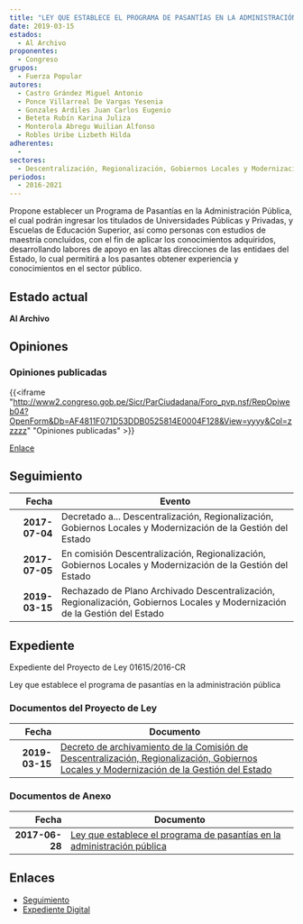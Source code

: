 ```yaml
---
title: "LEY QUE ESTABLECE EL PROGRAMA DE PASANTÍAS EN LA ADMINISTRACIÓN PÚBLICA"
date: 2019-03-15
estados: 
  - Al Archivo
proponentes: 
  - Congreso
grupos: 
  - Fuerza Popular
autores: 
  - Castro Grández Miguel Antonio
  - Ponce Villarreal De Vargas Yesenia
  - Gonzales Ardiles Juan Carlos Eugenio
  - Beteta Rubín Karina Juliza
  - Monterola Abregu Wuilian Alfonso
  - Robles Uribe Lizbeth Hilda
adherentes: 
  - 
sectores: 
  - Descentralización, Regionalización, Gobiernos Locales y Modernización de la Gestión del Estado
periodos: 
  - 2016-2021
---
```


Propone establecer un Programa de Pasantías en la Administración Pública, el cual podrán ingresar los titulados de Universidades Públicas y Privadas, y Escuelas de Educación Superior, así como personas con estudios de maestría concluídos, con el fin de aplicar los conocimientos adquiridos, desarrollando labores de apoyo en las altas direcciones de las entidaes del Estado, lo cual permitirá a los pasantes obtener experiencia y conocimientos en el sector público.


## Estado actual

**Al Archivo**

## Opiniones

### Opiniones publicadas

{{<iframe "http://www2.congreso.gob.pe/Sicr/ParCiudadana/Foro_pvp.nsf/RepOpiweb04?OpenForm&Db=AF4811F071D53DDB0525814E0004F128&View=yyyy&Col=zzzzz" "Opiniones publicadas" >}}

[Enlace](http://www2.congreso.gob.pe/Sicr/ParCiudadana/Foro_pvp.nsf/RepOpiweb04?OpenForm&Db=AF4811F071D53DDB0525814E0004F128&View=yyyy&Col=zzzzz)

## Seguimiento

| Fecha | Evento |
|------:|--------|
| **2017-07-04** | Decretado a... Descentralización, Regionalización, Gobiernos Locales y Modernización de la Gestión del Estado|
| **2017-07-05** | En comisión Descentralización, Regionalización, Gobiernos Locales y Modernización de la Gestión del Estado|
| **2019-03-15** | Rechazado de Plano Archivado Descentralización, Regionalización, Gobiernos Locales y Modernización de la Gestión del Estado|


## Expediente

Expediente del Proyecto de Ley 01615/2016-CR

Ley que establece el programa de pasantías en la administración pública


### Documentos del Proyecto de Ley

| Fecha | Documento |
|------:|--------|
| **2019-03-15** | [Decreto de archivamiento de la Comisión de Descentralización, Regionalización, Gobiernos Locales y Modernización de la Gestión del Estado](http://www.leyes.congreso.gob.pe/Documentos/2016_2021/Decretos/Archivamiento/DA0161520190315.pdf) |

### Documentos de Anexo

| Fecha | Documento |
|------:|--------|
| **2017-06-28** | [Ley que establece el programa de pasantías en la administración pública](http://www.leyes.congreso.gob.pe/Documentos/2016_2021/Proyectos_de_Ley_y_de_Resoluciones_Legislativas/PL0161420170628.pdf) |

## Enlaces 

- [Seguimiento](http://www2.congreso.gob.pe/Sicr/TraDocEstProc/CLProLey2016.nsf/f7fff46988ca05b1052578e100829cc7/203be721d404f4b2052581500056396c?OpenDocument)
- [Expediente Digital](http://www2.congreso.gob.pehttp://www2.congreso.gob.pe/Sicr/TraDocEstProc/CLProLey2016.nsf/f7fff46988ca05b1052578e100829cc7/203be721d404f4b2052581500056396c?OpenDocument&Click=05257FB7005EB655.eb71d0cf91d8294e05256cdf006b5706/$Body/0.1C6C)
